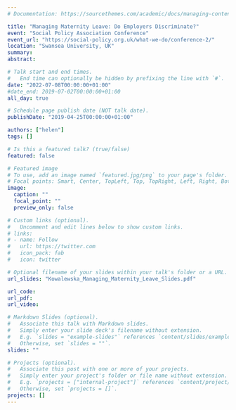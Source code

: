 ```yaml
---
# Documentation: https://sourcethemes.com/academic/docs/managing-content/

title: "Managing Maternity Leave: Do Employers Discriminate?"
event: "Social Policy Association Conference"
event_url: "https://social-policy.org.uk/what-we-do/conference-2/"
location: "Swansea University, UK"
summary:
abstract:

# Talk start and end times.
#   End time can optionally be hidden by prefixing the line with `#`.
date: "2022-07-08T00:00:00+01:00"
#date_end: 2019-07-02T00:00:00+01:00
all_day: true

# Schedule page publish date (NOT talk date).
publishDate: "2019-04-25T00:00:00+01:00"

authors: ["helen"]
tags: []

# Is this a featured talk? (true/false)
featured: false

# Featured image
# To use, add an image named `featured.jpg/png` to your page's folder.
# Focal points: Smart, Center, TopLeft, Top, TopRight, Left, Right, BottomLeft, Bottom, BottomRight.
image:
  caption: ""
  focal_point: ""
  preview_only: false

# Custom links (optional).
#   Uncomment and edit lines below to show custom links.
# links:
# - name: Follow
#   url: https://twitter.com
#   icon_pack: fab
#   icon: twitter

# Optional filename of your slides within your talk's folder or a URL.
url_slides: "Kowalewska_Managing_Maternity_Leave_Slides.pdf"

url_code:
url_pdf:
url_video:

# Markdown Slides (optional).
#   Associate this talk with Markdown slides.
#   Simply enter your slide deck's filename without extension.
#   E.g. `slides = "example-slides"` references `content/slides/example-slides.md`.
#   Otherwise, set `slides = ""`.
slides: ""

# Projects (optional).
#   Associate this post with one or more of your projects.
#   Simply enter your project's folder or file name without extension.
#   E.g. `projects = ["internal-project"]` references `content/project/deep-learning/index.md`.
#   Otherwise, set `projects = []`.
projects: []
---
```

